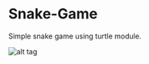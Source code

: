 # Snake-Game
Simple snake game using turtle module.

![alt tag](https://i.ibb.co/DbkyHBt/Desktop-Screenshot-2022-09-05-00-52-10-51.png)
